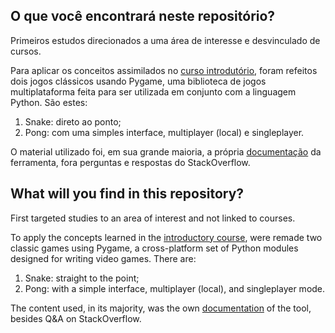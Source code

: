 ## O que você encontrará neste repositório?

<p>
Primeiros estudos direcionados a uma área de interesse e desvinculado de cursos.

Para aplicar os conceitos assimilados no <a href="https://github.com/tofolo17/python-cev">curso introdutório</a>,
foram refeitos dois jogos clássicos usando Pygame, uma biblioteca de jogos multiplataforma feita para ser utilizada em
conjunto com a linguagem Python. São estes:

1. Snake: direto ao ponto;
2. Pong: com uma simples interface, multiplayer (local) e singleplayer.

O material utilizado foi, em sua grande maioria, a própria <a href="https://www.pygame.org/docs/">documentação</a> da
ferramenta, fora perguntas e respostas do StackOverflow.
</p>

## What will you find in this repository?

<p>
First targeted studies to an area of interest and not linked to courses.

To apply the concepts learned in the <a href="https://github.com/tofolo17/python-cev">introductory course</a>, were remade two classic games using Pygame, a cross-platform
set of Python modules designed for writing video games. There are:

1. Snake: straight to the point;
2. Pong: with a simple interface, multiplayer (local), and singleplayer mode.

The content used, in its majority, was the own <a href="https://www.pygame.org/docs/">documentation</a> of the tool, besides Q&A on StackOverflow.
</p>
